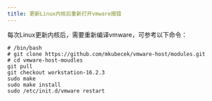 ```yaml
---
title: 更新Linux内核后重新打开vmware报错
---
```


每次Linux更新内核后，需要重新编译vmware，可参考以下命令：

```shell
# /bin/bash
# git clone https://github.com/mkubecek/vmware-host/modules.git
# cd vmware-host-moudles
git pull
git checkout workstation-16.2.3
sudo make
sudo make install
sudo /etc/init.d/vmware restart
```